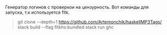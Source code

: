 Генератор логинов c проверкои на цензурность.
Вот команды для запуска, т.к используется fltk.

>git clone --depth=1 https://github.com/Artemonchik/haskellMP3Tags/
>stack build --flag fltkhs:bundled
>stack run ghc
